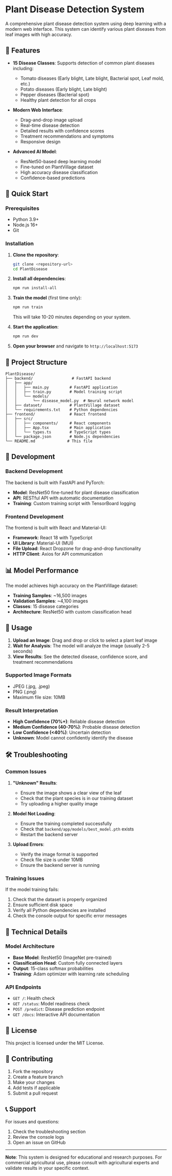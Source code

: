 # Plant Disease Detection System

A comprehensive plant disease detection system using deep learning with a modern web interface. This system can identify various plant diseases from leaf images with high accuracy.

## 🌿 Features

- **15 Disease Classes**: Supports detection of common plant diseases including:
  - Tomato diseases (Early blight, Late blight, Bacterial spot, Leaf mold, etc.)
  - Potato diseases (Early blight, Late blight)
  - Pepper diseases (Bacterial spot)
  - Healthy plant detection for all crops

- **Modern Web Interface**: 
  - Drag-and-drop image upload
  - Real-time disease detection
  - Detailed results with confidence scores
  - Treatment recommendations and symptoms
  - Responsive design

- **Advanced AI Model**:
  - ResNet50-based deep learning model
  - Fine-tuned on PlantVillage dataset
  - High accuracy disease classification
  - Confidence-based predictions

## 🚀 Quick Start

### Prerequisites

- Python 3.9+
- Node.js 16+
- Git

### Installation

1. **Clone the repository**:
   ```bash
   git clone <repository-url>
   cd PlantDisease
   ```

2. **Install all dependencies**:
   ```bash
   npm run install-all
   ```

3. **Train the model** (first time only):
   ```bash
   npm run train
   ```
   This will take 10-20 minutes depending on your system.

4. **Start the application**:
   ```bash
   npm run dev
   ```

5. **Open your browser** and navigate to `http://localhost:5173`

## 📁 Project Structure

```
PlantDisease/
├── backend/                 # FastAPI backend
│   ├── app/
│   │   ├── main.py         # FastAPI application
│   │   ├── train.py        # Model training script
│   │   └── models/
│   │       └── disease_model.py  # Neural network model
│   ├── dataset/            # PlantVillage dataset
│   └── requirements.txt    # Python dependencies
├── frontend/               # React frontend
│   ├── src/
│   │   ├── components/     # React components
│   │   ├── App.tsx         # Main application
│   │   └── types.ts        # TypeScript types
│   └── package.json        # Node.js dependencies
└── README.md              # This file
```

## 🔧 Development

### Backend Development

The backend is built with FastAPI and PyTorch:

- **Model**: ResNet50 fine-tuned for plant disease classification
- **API**: RESTful API with automatic documentation
- **Training**: Custom training script with TensorBoard logging

### Frontend Development

The frontend is built with React and Material-UI:

- **Framework**: React 18 with TypeScript
- **UI Library**: Material-UI (MUI)
- **File Upload**: React Dropzone for drag-and-drop functionality
- **HTTP Client**: Axios for API communication

## 📊 Model Performance

The model achieves high accuracy on the PlantVillage dataset:

- **Training Samples**: ~16,500 images
- **Validation Samples**: ~4,100 images
- **Classes**: 15 disease categories
- **Architecture**: ResNet50 with custom classification head

## 🎯 Usage

1. **Upload an Image**: Drag and drop or click to select a plant leaf image
2. **Wait for Analysis**: The model will analyze the image (usually 2-5 seconds)
3. **View Results**: See the detected disease, confidence score, and treatment recommendations

### Supported Image Formats

- JPEG (.jpg, .jpeg)
- PNG (.png)
- Maximum file size: 10MB

### Result Interpretation

- **High Confidence (70%+)**: Reliable disease detection
- **Medium Confidence (40-70%)**: Probable disease detection
- **Low Confidence (<40%)**: Uncertain detection
- **Unknown**: Model cannot confidently identify the disease

## 🛠️ Troubleshooting

### Common Issues

1. **"Unknown" Results**: 
   - Ensure the image shows a clear view of the leaf
   - Check that the plant species is in our training dataset
   - Try uploading a higher quality image

2. **Model Not Loading**:
   - Ensure the training completed successfully
   - Check that `backend/app/models/best_model.pth` exists
   - Restart the backend server

3. **Upload Errors**:
   - Verify the image format is supported
   - Check file size is under 10MB
   - Ensure the backend server is running

### Training Issues

If the model training fails:

1. Check that the dataset is properly organized
2. Ensure sufficient disk space
3. Verify all Python dependencies are installed
4. Check the console output for specific error messages

## 🔬 Technical Details

### Model Architecture

- **Base Model**: ResNet50 (ImageNet pre-trained)
- **Classification Head**: Custom fully connected layers
- **Output**: 15-class softmax probabilities
- **Training**: Adam optimizer with learning rate scheduling

### API Endpoints

- `GET /`: Health check
- `GET /status`: Model readiness check
- `POST /predict`: Disease prediction endpoint
- `GET /docs`: Interactive API documentation

## 📝 License

This project is licensed under the MIT License.

## 🤝 Contributing

1. Fork the repository
2. Create a feature branch
3. Make your changes
4. Add tests if applicable
5. Submit a pull request

## 📞 Support

For issues and questions:
1. Check the troubleshooting section
2. Review the console logs
3. Open an issue on GitHub

---

**Note**: This system is designed for educational and research purposes. For commercial agricultural use, please consult with agricultural experts and validate results in your specific context. 